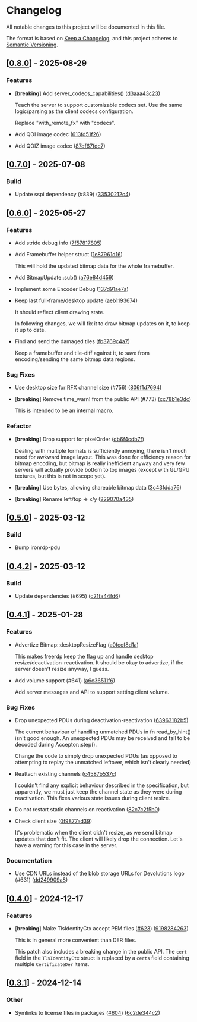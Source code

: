 # Changelog

All notable changes to this project will be documented in this file.

The format is based on [Keep a Changelog](https://keepachangelog.com/en/1.0.0/),
and this project adheres to [Semantic Versioning](https://semver.org/spec/v2.0.0.html).


## [[0.8.0](https://github.com/Devolutions/IronRDP/compare/ironrdp-server-v0.7.0...ironrdp-server-v0.8.0)] - 2025-08-29

### <!-- 1 -->Features

- [**breaking**] Add server_codecs_capabilities() ([d3aaa43c23](https://github.com/Devolutions/IronRDP/commit/d3aaa43c23b252077b8720bb8ecfeceaaf7b7a7f)) 

  Teach the server to support customizable codecs set. Use the same
  logic/parsing as the client codecs configuration.
  
  Replace "with_remote_fx" with "codecs".

- Add QOI image codec ([613fd51f26](https://github.com/Devolutions/IronRDP/commit/613fd51f26315d8212662c46f8e625c541e4bb59)) 

- Add QOIZ image codec ([87df67fdc7](https://github.com/Devolutions/IronRDP/commit/87df67fdc76ff4f39d4b83521e34bf3b5e2e73bb)) 

## [[0.7.0](https://github.com/Devolutions/IronRDP/compare/ironrdp-server-v0.6.1...ironrdp-server-v0.7.0)] - 2025-07-08

### Build

- Update sspi dependency (#839) ([33530212c4](https://github.com/Devolutions/IronRDP/commit/33530212c42bf28c875ac078ed2408657831b417)) 

## [[0.6.0](https://github.com/Devolutions/IronRDP/compare/ironrdp-server-v0.5.0...ironrdp-server-v0.6.0)] - 2025-05-27

### <!-- 1 -->Features

- Add stride debug info ([7f57817805](https://github.com/Devolutions/IronRDP/commit/7f578178056282e590179a10cd1eedb8f4d9ad63)) 

- Add Framebuffer helper struct ([1e87961d16](https://github.com/Devolutions/IronRDP/commit/1e87961d1611ed31f58b407f208295c97c0d2944)) 

  This will hold the updated bitmap data for the whole framebuffer.

- Add BitmapUpdate::sub() ([a76e84d459](https://github.com/Devolutions/IronRDP/commit/a76e84d45927d61e21c27abcfa31c4f0c7a17bbf)) 

- Implement some Encoder Debug ([137d91ae7a](https://github.com/Devolutions/IronRDP/commit/137d91ae7a096170ada289d420785c8f5de0663b)) 

- Keep last full-frame/desktop update ([aeb1193674](https://github.com/Devolutions/IronRDP/commit/aeb1193674641846ae1873def8c84a62a59213d5)) 

  It should reflect client drawing state.
  
  In following changes, we will fix it to draw bitmap updates on it, to
  keep it up to date.

- Find and send the damaged tiles ([fb3769c4a7](https://github.com/Devolutions/IronRDP/commit/fb3769c4a7fce56e340df8c4b19f7d90cda93e50)) 

  Keep a framebuffer and tile-diff against it, to save from
  encoding/sending the same bitmap data regions.

### <!-- 4 -->Bug Fixes

- Use desktop size for RFX channel size (#756) ([806f1d7694](https://github.com/Devolutions/IronRDP/commit/806f1d7694313b1a59842af300a437ae2f6c2463)) 

- [**breaking**] Remove time_warn! from the public API (#773) ([cc78b1e3dc](https://github.com/Devolutions/IronRDP/commit/cc78b1e3dc1c554dd3fcf6494763caa00ba28ad7)) 

  This is intended to be an internal macro.

### Refactor

- [**breaking**] Drop support for pixelOrder ([db6f4cdb7f](https://github.com/Devolutions/IronRDP/commit/db6f4cdb7f379713979b930e8e1fa1a813ebecc4)) 

  Dealing with multiple formats is sufficiently annoying, there isn't much
  need for awkward image layout. This was done for efficiency reason for
  bitmap encoding, but bitmap is really inefficient anyway and very few
  servers will actually provide bottom to top images (except with GL/GPU
  textures, but this is not in scope yet).

- [**breaking**] Use bytes, allowing shareable bitmap data ([3c43fdda76](https://github.com/Devolutions/IronRDP/commit/3c43fdda76f4ef6413db4010471364d6b1be2798)) 

- [**breaking**] Rename left/top -> x/y ([229070a435](https://github.com/Devolutions/IronRDP/commit/229070a43554927a01541052a819fe3fcd32a913)) 


## [[0.5.0](https://github.com/Devolutions/IronRDP/compare/ironrdp-server-v0.4.2...ironrdp-server-v0.5.0)] - 2025-03-12

### <!-- 7 -->Build

- Bump ironrdp-pdu


## [[0.4.2](https://github.com/Devolutions/IronRDP/compare/ironrdp-server-v0.4.1...ironrdp-server-v0.4.2)] - 2025-03-12

### <!-- 7 -->Build

- Update dependencies (#695) ([c21fa44fd6](https://github.com/Devolutions/IronRDP/commit/c21fa44fd6f3c6a6b74788ff68e83133c1314caa)) 


## [[0.4.1](https://github.com/Devolutions/IronRDP/compare/ironrdp-server-v0.4.0...ironrdp-server-v0.4.1)] - 2025-01-28

### <!-- 1 -->Features

- Advertize Bitmap::desktopResizeFlag ([a0fccf8d1a](https://github.com/Devolutions/IronRDP/commit/a0fccf8d1a3eeab6c73ed7d9cdbb4342cca173c4)) 

  This makes freerdp keep the flag up and handle desktop
  resize/deactivation-reactivation. It should be okay to advertize,
  if the server doesn't resize anyway, I guess.

- Add volume support (#641) ([a6c36511f6](https://github.com/Devolutions/IronRDP/commit/a6c36511f6584f67b8c6e795c34d5007ec2b24a4)) 

  Add server messages and API to support setting client volume.

### <!-- 4 -->Bug Fixes

- Drop unexpected PDUs during deactivation-reactivation ([63963182b5](https://github.com/Devolutions/IronRDP/commit/63963182b5af6ad45dc638e93de4b8a0b565c7d3)) 

  The current behaviour of handling unmatched PDUs in fn read_by_hint()
  isn't good enough. An unexpected PDUs may be received and fail to be
  decoded during Acceptor::step().
  
  Change the code to simply drop unexpected PDUs (as opposed to attempting
  to replay the unmatched leftover, which isn't clearly needed)

- Reattach existing channels ([c4587b537c](https://github.com/Devolutions/IronRDP/commit/c4587b537c7c0a148e11bc365bc3df88e2c92312)) 

  I couldn't find any explicit behaviour described in the specification,
  but apparently, we must just keep the channel state as they were during
  reactivation. This fixes various state issues during client resize.

- Do not restart static channels on reactivation ([82c7c2f5b0](https://github.com/Devolutions/IronRDP/commit/82c7c2f5b08c44b1a4f6b04c13ad24d9e2ffa371)) 

- Check client size ([0f9877ad39](https://github.com/Devolutions/IronRDP/commit/0f9877ad3901b37f58406095e05f345fbc8a5eaa)) 

  It's problematic when the client didn't resize, as we send bitmap
  updates that don't fit. The client will likely drop the connection.
  Let's have a warning for this case in the server.

### <!-- 6 -->Documentation

- Use CDN URLs instead of the blob storage URLs for Devolutions logo (#631) ([dd249909a8](https://github.com/Devolutions/IronRDP/commit/dd249909a894004d4f728d30b3a4aa77a0f8193b)) 



## [[0.4.0](https://github.com/Devolutions/IronRDP/compare/ironrdp-server-v0.3.1...ironrdp-server-v0.4.0)] - 2024-12-17

### <!-- 1 -->Features

- [**breaking**] Make TlsIdentityCtx accept PEM files ([#623](https://github.com/Devolutions/IronRDP/pull/623)) ([9198284263](https://github.com/Devolutions/IronRDP/commit/9198284263e11706fed76310f796200b75111126)) 

  This is in general more convenient than DER files.

  This patch also includes a breaking change in the public API. 
  The `cert` field in the `TlsIdentityCtx` struct is replaced by a `certs` field containing multiple `CertificateDer` items.

## [[0.3.1](https://github.com/Devolutions/IronRDP/compare/ironrdp-server-v0.3.0...ironrdp-server-v0.3.1)] - 2024-12-14

### Other

- Symlinks to license files in packages ([#604](https://github.com/Devolutions/IronRDP/pull/604)) ([6c2de344c2](https://github.com/Devolutions/IronRDP/commit/6c2de344c2dd93ce9621834e0497ed7c3bfaf91a)) 
